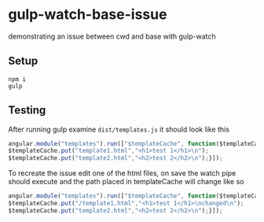 # gulp-watch-base-issue
demonstrating an issue between cwd and base with gulp-watch

## Setup

    npm i
    gulp

## Testing

After running gulp examine `dist/templates.js` it should look like this

```js
angular.module("templates").run(["$templateCache", function($templateCache) {
$templateCache.put("template1.html","<h1>test 1</h1>\n");
$templateCache.put("template2.html","<h2>test 2</h2>\n");}]);
```

To recreate the issue edit one of the html files, on save the watch pipe should
execute and the path placed in templateCache will change like so

```js
angular.module("templates").run(["$templateCache", function($templateCache) {
$templateCache.put("/template1.html","<h1>test 1</h1>\nchanged\n");
$templateCache.put("template2.html","<h2>test 2</h2>\n");}]);
```
